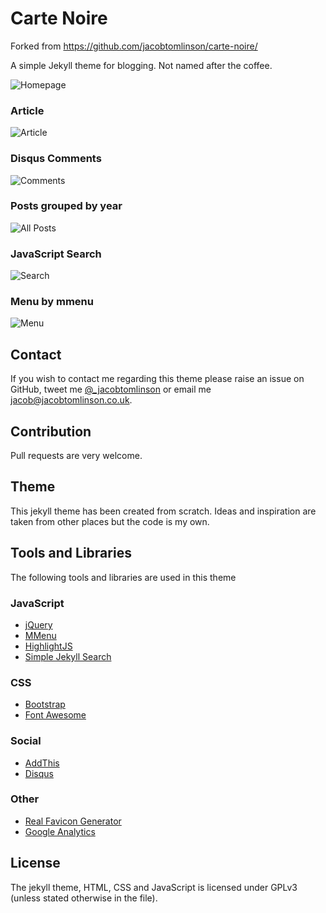 # Carte Noire

Forked from https://github.com/jacobtomlinson/carte-noire/

A simple Jekyll theme for blogging. Not named after the coffee.

![Homepage](http://i.imgur.com/xlmHArV.png)

### Article
![Article](http://i.imgur.com/8rD8FfC.png)

### Disqus Comments
![Comments](http://i.imgur.com/TBZHQwF.png)

### Posts grouped by year
![All Posts](http://i.imgur.com/9bNs2Sc.png)

### JavaScript Search
![Search](http://i.imgur.com/yQqMeSl.png)

### Menu by mmenu
![Menu](http://i.imgur.com/SClrNSH.png)

## Contact
If you wish to contact me regarding this theme please raise an issue on GitHub,
tweet me [@_jacobtomlinson](http://www.twitter.com/_jacobtomlinson) or email me
[jacob@jacobtomlinson.co.uk](mailto:jacob@jacobtomlinson.co.uk).

## Contribution
Pull requests are very welcome.

## Theme
This jekyll theme has been created from scratch. Ideas and inspiration are taken
from other places but the code is my own.

## Tools and Libraries
The following tools and libraries are used in this theme

### JavaScript
 * [jQuery](http://jquery.com/)
 * [MMenu](http://mmenu.frebsite.nl/)
 * [HighlightJS](https://highlightjs.org/)
 * [Simple Jekyll Search](https://github.com/christian-fei/Simple-Jekyll-Search)

### CSS
 * [Bootstrap](http://getbootstrap.com/)
 * [Font Awesome](http://fortawesome.github.io/Font-Awesome/)

### Social
 * [AddThis](http://www.addthis.com/)
 * [Disqus](https://disqus.com/)

### Other
 * [Real Favicon Generator](http://realfavicongenerator.net/)
 * [Google Analytics](http://www.google.com/analytics/)

## License
The jekyll theme, HTML, CSS and JavaScript is licensed under GPLv3 (unless stated otherwise in the file).
